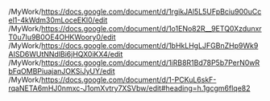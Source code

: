 /MyWork/https://docs.google.com/document/d/1rgikJAl5L5UFpBciu900uCcel1-4kWdm30mLoceEKl0/edit
/MyWork/https://docs.google.com/document/d/1o1ENo82R__9ETQ0XzdunxrT0u7Iu9B0OE4OHKWoory0/edit
/MyWork/https://docs.google.com/document/d/1bHkLHgLJFGBnZHp9Wk9AISD6WUtNNdlBi6jHQX0iKX4/edit
/MyWork/https://docs.google.com/document/d/1iRB8R1Bd78P5b7PerN0wRbFqOMBPiuajanJOKSiJyUY/edit
/MyWork/https://docs.google.com/document/d/1-PCKuL6skF-rqaNETA6mHJ0nmxc-J1omXvtry7XSVbw/edit#heading=h.1gcgm6flqe82
